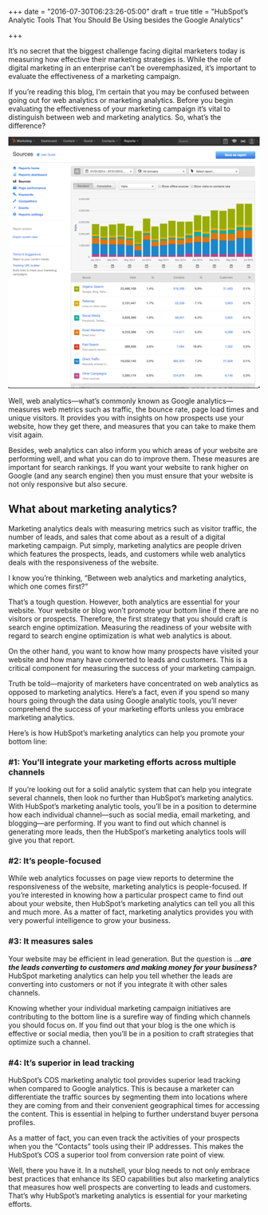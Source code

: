 +++
date = "2016-07-30T06:23:26-05:00"
draft = true
title = "HubSpot’s Analytic Tools That You Should Be Using besides the Google Analytics"

+++

It’s no secret that the biggest challenge facing digital marketers today
is measuring how effective their marketing strategies is. While the role
of digital marketing in an enterprise can’t be overemphasized, it’s
important to evaluate the effectiveness of a marketing campaign.

If you’re reading this blog, I’m certain that you may be confused
between going out for web analytics or marketing analytics. Before you
begin evaluating the effectiveness of your marketing campaign it’s vital
to distinguish between web and marketing analytics. So, what’s the
difference?

<img src="/img/2016-07-30-analytics/image1.png" class="blog-image" />

Well, web analytics—what’s commonly known as Google analytics—measures
web metrics such as traffic, the bounce rate, page load times and unique
visitors. It provides you with insights on how prospects use your
website, how they get there, and measures that you can take to make them
visit again.

Besides, web analytics can also inform you which areas of your website
are performing well, and what you can do to improve them. These measures
are important for search rankings. If you want your website to rank
higher on Google (and any search engine) then you must ensure that your
website is not only responsive but also secure.

What about marketing analytics?
-------------------------------

Marketing analytics deals with measuring metrics such as visitor
traffic, the number of leads, and sales that come about as a result of a
digital marketing campaign. Put simply, marketing analytics are people
driven which features the prospects, leads, and customers while web
analytics deals with the responsiveness of the website.

I know you’re thinking, “Between web analytics and marketing analytics,
which one comes first?”

That’s a tough question. However, both analytics are essential for your
website. Your website or blog won’t promote your bottom line if there
are no visitors or prospects. Therefore, the first strategy that you
should craft is search engine optimization. Measuring the readiness of
your website with regard to search engine optimization is what web
analytics is about.

On the other hand, you want to know how many prospects have visited your
website and how many have converted to leads and customers. This is a
critical component for measuring the success of your marketing campaign.

Truth be told—majority of marketers have concentrated on web analytics
as opposed to marketing analytics. Here’s a fact, even if you spend so
many hours going through the data using Google analytic tools, you’ll
never comprehend the success of your marketing efforts unless you
embrace marketing analytics.

Here’s is how HubSpot’s marketing analytics can help you promote your
bottom line:

### \#1: You’ll integrate your marketing efforts across multiple channels

If you’re looking out for a solid analytic system that can help you
integrate several channels, then look no further than HubSpot’s
marketing analytics. With HubSpot’s marketing analytic tools, you’ll be
in a position to determine how each individual channel—such as social
media, email marketing, and blogging—are performing. If you want to find
out which channel is generating more leads, then the HubSpot’s marketing
analytics tools will give you that report.

### \#2: It’s people-focused

While web analytics focusses on page view reports to determine the
responsiveness of the website, marketing analytics is people-focused. If
you’re interested in knowing how a particular prospect came to find out
about your website, then HubSpot’s marketing analytics can tell you all
this and much more. As a matter of fact, marketing analytics provides
you with very powerful intelligence to grow your business.

### \#3: It measures sales

Your website may be efficient in lead generation. But the question is
…***are the leads converting to customers and making money for your
business?*** HubSpot marketing analytics can help you tell whether the
leads are converting into customers or not if you integrate it with
other sales channels.

Knowing whether your individual marketing campaign initiatives are
contributing to the bottom line is a surefire way of finding which
channels you should focus on. If you find out that your blog is the one
which is effective or social media, then you’ll be in a position to
craft strategies that optimize such a channel.

### \#4: It’s superior in lead tracking

HubSpot’s COS marketing analytic tool provides superior lead tracking
when compared to Google analytics. This is because a marketer can
differentiate the traffic sources by segmenting them into locations
where they are coming from and their convenient geographical times for
accessing the content. This is essential in helping to further
understand buyer persona profiles.

As a matter of fact, you can even track the activities of your prospects
when you the “Contacts” tools using their IP addresses. This makes the
HubSpot’s COS a superior tool from conversion rate point of view.

Well, there you have it. In a nutshell, your blog needs to not only
embrace best practices that enhance its SEO capabilities but also
marketing analytics that measures how well prospects are converting to
leads and customers. That’s why HubSpot’s marketing analytics is
essential for your marketing efforts.


